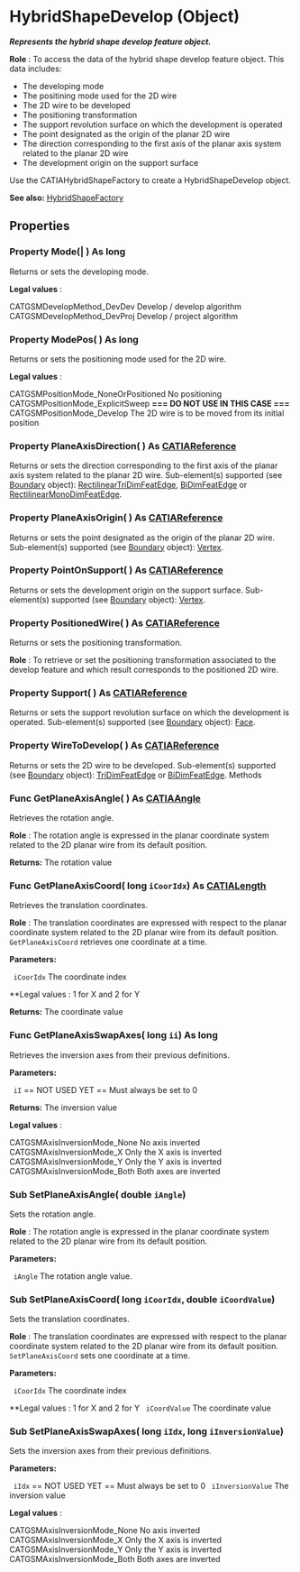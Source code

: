 # HybridShapeDevelop (Object)

**_Represents the hybrid shape develop feature object._**

**Role** : To access the data of the hybrid shape develop feature object. This data includes:

  * The developing mode
  * The positining mode used for the 2D wire
  * The 2D wire to be developed
  * The positioning transformation
  * The support revolution surface on which the development is operated
  * The point designated as the origin of the planar 2D wire
  * The direction corresponding to the first axis of the planar axis system related to the planar 2D wire
  * The development origin on the support surface

Use the CATIAHybridShapeFactory to create a HybridShapeDevelop object.

**See also:**      [HybridShapeFactory](../GSMInterfaces/interface_HybridShapeFactory_68680.md)

## Properties

### Property **Mode**(| ) As long

   Returns or sets the developing mode.

**Legal values** :

CATGSMDevelopMethod_DevDev
    Develop / develop algorithm
CATGSMDevelopMethod_DevProj
    Develop / project algorithm

### Property **ModePos**( ) As long

   Returns or sets the positioning mode used for the 2D wire.

**Legal values** :

CATGSMPositionMode_NoneOrPositioned
    No positioning CATGSMPositionMode_ExplicitSweep     **=== DO NOT USE IN THIS CASE ===** CATGSMPositionMode_Develop     The 2D wire is to be moved from its initial position

### Property **PlaneAxisDirection**( ) As [CATIAReference](../InfInterfaces/interface_Reference_17481.md)

   Returns or sets the direction corresponding to the first axis of the planar axis system related to the planar 2D wire.
Sub-element(s) supported (see [Boundary](../MecModInterfaces/interface_Boundary_14542.md) object): [RectilinearTriDimFeatEdge](../MecModInterfaces/interface_RectilinearTriDimFeatEdge_125698.md), [BiDimFeatEdge](../MecModInterfaces/interface_BiDimFeatEdge_33192.md) or [RectilinearMonoDimFeatEdge](../MecModInterfaces/interface_RectilinearMonoDimFeatEdge_136236.md).  
### Property **PlaneAxisOrigin**( ) As [CATIAReference](../InfInterfaces/interface_Reference_17481.md)

   Returns or sets the point designated as the origin of the planar 2D wire.
Sub-element(s) supported (see [Boundary](../MecModInterfaces/interface_Boundary_14542.md) object): [Vertex](../MecModInterfaces/interface_Vertex_8466.md).  
### Property **PointOnSupport**( ) As [CATIAReference](../InfInterfaces/interface_Reference_17481.md)

   Returns or sets the development origin on the support surface.
Sub-element(s) supported (see [Boundary](../MecModInterfaces/interface_Boundary_14542.md) object): [Vertex](../MecModInterfaces/interface_Vertex_8466.md).  
### Property **PositionedWire**( ) As [CATIAReference](../InfInterfaces/interface_Reference_17481.md)

   Returns or sets the positioning transformation.

**Role** : To retrieve or set the positioning transformation associated to the develop feature and which result corresponds to the positioned 2D wire.  
### Property **Support**( ) As [CATIAReference](../InfInterfaces/interface_Reference_17481.md)

   Returns or sets the support revolution surface on which the development is operated.
Sub-element(s) supported (see [Boundary](../MecModInterfaces/interface_Boundary_14542.md) object): [Face](../MecModInterfaces/interface_Face_3398.md).  
### Property **WireToDevelop**( ) As [CATIAReference](../InfInterfaces/interface_Reference_17481.md)

   Returns or sets the 2D wire to be developed.
Sub-element(s) supported (see [Boundary](../MecModInterfaces/interface_Boundary_14542.md) object): [TriDimFeatEdge](../MecModInterfaces/interface_TriDimFeatEdge_39030.md) or [BiDimFeatEdge](../MecModInterfaces/interface_BiDimFeatEdge_33192.md).  Methods

### Func **GetPlaneAxisAngle**( ) As [CATIAAngle](../KnowledgeInterfaces/interface_Angle_5497.md)

   Retrieves the rotation angle.

**Role** : The rotation angle is expressed in the planar coordinate system related to the 2D planar wire from its default position.

**Returns:**      The rotation value  
### Func **GetPlaneAxisCoord**( long  `iCoorIdx`) As [CATIALength](../KnowledgeInterfaces/interface_Length_8108.md)

   Retrieves the translation coordinates.

**Role** : The translation coordinates are expressed with respect to the planar coordinate system related to the 2D planar wire from its default position. `GetPlaneAxisCoord` retrieves one coordinate at a time.

**Parameters:**

` iCoorIdx`      The coordinate index

**Legal values : 1 for X and 2 for Y

**Returns:**      The coordinate value  
### Func **GetPlaneAxisSwapAxes**( long  `ii`) As long

   Retrieves the inversion axes from their previous definitions.

**Parameters:**

` iI`      == NOT USED YET == Must always be set to 0

**Returns:**      The inversion value

**Legal values** :

CATGSMAxisInversionMode_None
    No axis inverted CATGSMAxisInversionMode_X
    Only the X axis is inverted
CATGSMAxisInversionMode_Y
    Only the Y axis is inverted
CATGSMAxisInversionMode_Both
    Both axes are inverted

### Sub **SetPlaneAxisAngle**( double  `iAngle`)

   Sets the rotation angle.

**Role** : The rotation angle is expressed in the planar coordinate system related to the 2D planar wire from its default position.

**Parameters:**

` iAngle`      The rotation angle value.

### Sub **SetPlaneAxisCoord**( long  `iCoorIdx`,  double  `iCoordValue`)

   Sets the translation coordinates.

**Role** : The translation coordinates are expressed with respect to the planar coordinate system related to the 2D planar wire from its default position. `SetPlaneAxisCoord` sets one coordinate at a time.

**Parameters:**

` iCoorIdx`      The coordinate index

**Legal values : 1 for X and 2 for Y
` iCoordValue`      The coordinate value

### Sub **SetPlaneAxisSwapAxes**( long  `iIdx`,  long  `iInversionValue`)

   Sets the inversion axes from their previous definitions.

**Parameters:**

` iIdx`      == NOT USED YET == Must always be set to 0
` iInversionValue`      The inversion value

**Legal values** :

CATGSMAxisInversionMode_None
    No axis inverted CATGSMAxisInversionMode_X
    Only the X axis is inverted
CATGSMAxisInversionMode_Y
    Only the Y axis is inverted
CATGSMAxisInversionMode_Both
    Both axes are inverted